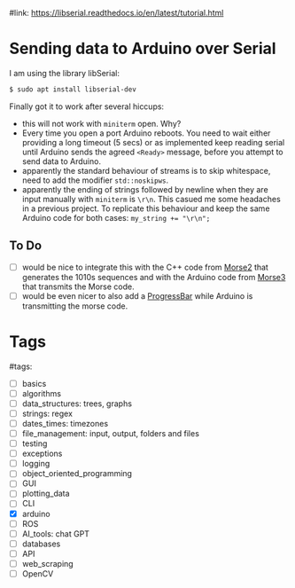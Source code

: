 #link: https://libserial.readthedocs.io/en/latest/tutorial.html

# Sending data to Arduino over Serial

I am using the library libSerial:

```bash
$ sudo apt install libserial-dev
```

Finally got it to work after several hiccups:
* this will not work with `miniterm` open. Why?
* Every time you open a port Arduino reboots. You need to wait either providing a long timeout (5 secs) or as implemented keep reading serial until Arduino sends the agreed `<Ready>` message, before you attempt to send data to Arduino.
* apparently the standard behaviour of streams is to skip whitespace, need to add the modifier `std::noskipws`.
* apparently the ending of strings followed by newline when they are input manually with `miniterm` is `\r\n`. This casued me some headaches in a previous project. To replicate this behaviour and keep the same Arduino code for both cases: `my_string += "\r\n";`

## To Do
- [ ] would be nice to integrate this with the C++ code from [Morse2](https://github.com/mhered/cpp_100daysofcode/blob/main/code/Day031_26-04-23/Morse2) that generates the 1010s sequences and with the Arduino code from [Morse3](https://github.com/mhered/cpp_100daysofcode/blob/main/code/Day032_27-04-23/Morse3) that transmits the Morse code.
- [ ] would be even nicer to also add a [ProgressBar](https://github.com/mhered/cpp_100daysofcode/blob/main/code/Day033_28-04-23/ProgressBar) while Arduino is transmitting the morse code.

# Tags
#tags: 

- [ ] basics
- [ ] algorithms
- [ ] data_structures: trees, graphs
- [ ] strings: regex
- [ ] dates_times: timezones
- [ ] file_management: input, output, folders and files
- [ ] testing
- [ ] exceptions
- [ ] logging
- [ ] object_oriented_programming
- [ ] GUI
- [ ] plotting_data
- [ ] CLI
- [x] arduino
- [ ] ROS
- [ ] AI_tools: chat GPT
- [ ] databases
- [ ] API
- [ ] web_scraping
- [ ] OpenCV
